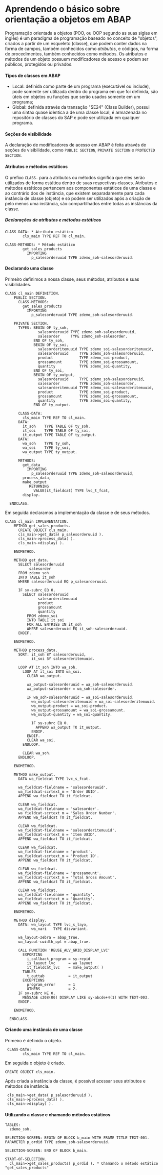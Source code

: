 # Aprendendo o básico sobre orientação a objetos em ABAP

Programação orientada a objetos (POO, ou OOP segundo as suas siglas em inglês) é um paradigma de programação baseado no conceito de "objetos", criados a partir de um esqueleto (classe), que podem conter dados na forma de campos, também conhecidos como *atributos*, e códigos, na forma de procedimentos, também conhecidos como métodos. Os atributos e métodos de um objeto possuem modificadores de acesso e podem ser públicos, protegidos ou privados.

#### Tipos de classes em ABAP

- Local: definida como parte de um programa (executável ou include), pode somente ser utilizada dentro do programa em que foi definida, são úteis em objetos ou funções que serão usados somente em um programa;
- Global: definida através da transação "SE24" (Class Builder), possui uma sintax quase idêntica a de uma classe local, é armazenada no repositório de classes do SAP e pode ser utilizada em qualquer programa.

#### Seções de visibilidade

A declaração de modificadores de acesso em ABAP é feita através de seções de visibilidade, como `PUBLIC SECTION`, `PRIVATE SECTION` e `PROTECTED SECTION`.

#### Atributos e métodos estáticos

O prefixo `CLASS-` para a atributos ou métodos significa que eles serão utilizados de forma estática dentro de suas respectivas classes. Atributos e métodos estáticos pertencem aos componentes estáticos de uma classe e ao contrário dos de instância, que existem separadamente para cada instância de classe (objeto) e só podem ser utilizados após a criação de pelo menos uma instância, são compartilhados entre todas as instâncias da classe.

##### Declarações de atributos e métodos estáticos

```
CLASS-DATA: * Atributo estático
        cls_main TYPE REF TO cl_main.
```

```
CLASS-METHODS: * Método estático
        get_sales_products
          IMPORTING
            p_salesorderuuid TYPE zdemo_soh-salesorderuuid.
```

#### Declarando uma classe

Primeiro definimos a nossa classe, seus métodos, atributos e suas visibilidades.

```
CLASS cl_main DEFINITION.
    PUBLIC SECTION.
      CLASS-METHODS:
        get_sales_products
          IMPORTING
            p_salesorderuuid TYPE zdemo_soh-salesorderuuid.
  
    PRIVATE SECTION.
      TYPES: BEGIN OF ty_soh,
               salesorderuuid TYPE zdemo_soh-salesorderuuid,
               salesorder     TYPE zdemo_soh-salesorder,
             END OF ty_soh,
             BEGIN OF ty_soi,
               salesorderitemuuid TYPE zdemo_soi-salesorderitemuuid,
               salesorderuuid     TYPE zdemo_soh-salesorderuuid,
               product            TYPE zdemo_soi-product,
               grossamount        TYPE zdemo_soi-grossamount,
               quantity           TYPE zdemo_soi-quantity,
             END OF ty_soi,
             BEGIN OF ty_output,
               salesorderuuid     TYPE zdemo_soh-salesorderuuid,
               salesorder         TYPE zdemo_soh-salesorder,
               salesorderitemuuid TYPE zdemo_soi-salesorderitemuuid,
               product            TYPE zdemo_soi-product,
               grossamount        TYPE zdemo_soi-grossamount,
               quantity           TYPE zdemo_soi-quantity,
             END OF ty_output.
  
      CLASS-DATA:
        cls_main TYPE REF TO cl_main.
      DATA:
        it_soh    TYPE TABLE OF ty_soh,
        it_soi    TYPE TABLE OF ty_soi,
        it_output TYPE TABLE OF ty_output.
      DATA:
        wa_soh    TYPE ty_soh,
        wa_soi    TYPE ty_soi,
        wa_output TYPE ty_output.
  
      METHODS:
        get_data
          IMPORTING
            p_salesorderuuid TYPE zdemo_soh-salesorderuuid,
        process_data,
        make_output
           RETURNING
             VALUE(it_fieldcat) TYPE lvc_t_fcat,
        display.
  
  ENDCLASS.
```

Em seguida declaramos a implementação da classe e de seus métodos.

```
CLASS cl_main IMPLEMENTATION.
    METHOD get_sales_products.
      CREATE OBJECT cls_main.
      cls_main->get_data( p_salesorderuuid ).
      cls_main->process_data( ).
      cls_main->display( ).
  
    ENDMETHOD.
  
    METHOD get_data.
      SELECT salesorderuuid
           salesorder
      FROM zdemo_soh
      INTO TABLE it_soh
      WHERE salesorderuuid EQ p_salesorderuuid.
  
      IF sy-subrc EQ 0.
        SELECT salesorderuuid
               salesorderitemuuid
               product
               grossamount
               quantity
          FROM zdemo_soi
          INTO TABLE it_soi
          FOR ALL ENTRIES IN it_soh
          WHERE salesorderuuid EQ it_soh-salesorderuuid.
      ENDIF.
  
    ENDMETHOD.
  
    METHOD process_data.
      SORT: it_soh BY salesorderuuid,
            it_soi BY salesorderitemuuid.
  
      LOOP AT it_soh INTO wa_soh.
        LOOP AT it_soi INTO wa_soi.
          CLEAR wa_output.
  
          wa_output-salesorderuuid = wa_soh-salesorderuuid.
          wa_output-salesorder = wa_soh-salesorder.
  
          IF wa_soh-salesorderuuid = wa_soi-salesorderuuid.
            wa_output-salesorderitemuuid = wa_soi-salesorderitemuuid.
            wa_output-product = wa_soi-product.
            wa_output-grossamount = wa_soi-grossamount.
            wa_output-quantity = wa_soi-quantity.
  
            IF sy-subrc EQ 0.
              APPEND wa_output TO it_output.
            ENDIF.
          ENDIF.
          CLEAR wa_soi.
        ENDLOOP.
  
        CLEAR wa_soh.
      ENDLOOP.
  
    ENDMETHOD.
  
    METHOD make_output.
      DATA wa_fieldcat TYPE lvc_s_fcat.
  
      wa_fieldcat-fieldname = 'salesorderuuid'.
      wa_fieldcat-scrtext_m = 'Order UUID'.
      APPEND wa_fieldcat TO it_fieldcat.
  
      CLEAR wa_fieldcat.
      wa_fieldcat-fieldname = 'salesorder'.
      wa_fieldcat-scrtext_m = 'Sales Order Number'.
      APPEND wa_fieldcat TO it_fieldcat.
  
      CLEAR wa_fieldcat.
      wa_fieldcat-fieldname = 'salesorderitemuuid'.
      wa_fieldcat-scrtext_m = 'Item UUID'.
      APPEND wa_fieldcat TO it_fieldcat.
  
      CLEAR wa_fieldcat.
      wa_fieldcat-fieldname = 'product'.
      wa_fieldcat-scrtext_m = 'Product ID'.
      APPEND wa_fieldcat TO it_fieldcat.
  
      CLEAR wa_fieldcat.
      wa_fieldcat-fieldname = 'grossamount'.
      wa_fieldcat-scrtext_m = 'Total Gross Amount'.
      APPEND wa_fieldcat TO it_fieldcat.
  
      CLEAR wa_fieldcat.
      wa_fieldcat-fieldname = 'quantity'.
      wa_fieldcat-scrtext_m = 'Quantity'.
      APPEND wa_fieldcat TO it_fieldcat.
  
    ENDMETHOD.
  
    METHOD display.
      DATA: wa_layout TYPE lvc_s_layo,
            wa_vari   TYPE disvariant.
  
      wa_layout-zebra = abap_true.
      wa_layout-cwidth_opt = abap_true.
  
      CALL FUNCTION 'REUSE_ALV_GRID_DISPLAY_LVC'
        EXPORTING
          i_callback_program = sy-repid
          is_layout_lvc      = wa_layout
          it_fieldcat_lvc    = make_output( )
        TABLES
          t_outtab           = it_output
        EXCEPTIONS
          program_error      = 1
          OTHERS             = 2.
      IF sy-subrc NE 0.
        MESSAGE s208(00) DISPLAY LIKE sy-abcde+4(1) WITH TEXT-003.
      ENDIF.
  
    ENDMETHOD.
  
  ENDCLASS.
```

#### Criando uma instância de uma classe

Primeiro é definido o objeto.

```
 CLASS-DATA:
        cls_main TYPE REF TO cl_main.
```

Em seguida o objeto é criado.

```
CREATE OBJECT cls_main.
```

Após criada a instância da classe, é possível acessar seus atributos e métodos de instância.

```
 cls_main->get_data( p_salesorderuuid ).
 cls_main->process_data( ).
 cls_main->display( ).
```

#### Utilizando a classe e chamando métodos estáticos

```
TABLES:
  zdemo_soh.

SELECTION-SCREEN: BEGIN OF BLOCK b_main WITH FRAME TITLE TEXT-001.
PARAMETER p_ordid TYPE zdemo_soh-salesorderuuid.

SELECTION-SCREEN: END OF BLOCK b_main.

START-OF-SELECTION.
  cl_main=>get_sales_products( p_ordid ). * Chamando o método estático "get_sales_products"
```